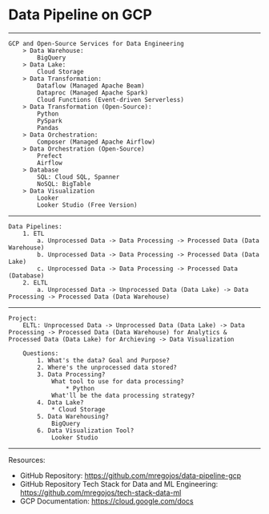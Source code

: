 # Data Pipeline on GCP

---
    GCP and Open-Source Services for Data Engineering
        > Data Warehouse: 
            BigQuery
        > Data Lake: 
            Cloud Storage
        > Data Transformation:
            Dataflow (Managed Apache Beam)
            Dataproc (Managed Apache Spark)
            Cloud Functions (Event-driven Serverless)
        > Data Transformation (Open-Source):
            Python
            PySpark
            Pandas
        > Data Orchestration:
            Composer (Managed Apache Airflow)
        > Data Orchestration (Open-Source)
            Prefect
            Airflow
        > Database
            SQL: Cloud SQL, Spanner
            NoSQL: BigTable
        > Data Visualization
            Looker
            Looker Studio (Free Version) 
            
---
    Data Pipelines:
        1. ETL
            a. Unprocessed Data -> Data Processing -> Processed Data (Data Warehouse)
            b. Unprocessed Data -> Data Processing -> Processed Data (Data Lake)
            c. Unprocessed Data -> Data Processing -> Processed Data (Database)
        2. ELTL
            a. Unprocessed Data -> Unprocessed Data (Data Lake) -> Data Processing -> Processed Data (Data Warehouse)

---
    Project:
        ELTL: Unprocessed Data -> Unprocessed Data (Data Lake) -> Data Processing -> Processed Data (Data Warehouse) for Analytics & Processed Data (Data Lake) for Archieving -> Data Visualization

        Questions:
            1. What's the data? Goal and Purpose?
            2. Where's the unprocessed data stored?
            3. Data Processing?
                What tool to use for data processing?
                    * Python
                What'll be the data processing strategy?
            4. Data Lake?
                * Cloud Storage
            5. Data Warehousing?
                BigQuery
            6. Data Visualization Tool?
                Looker Studio
                
---
Resources:
* GitHub Repository: https://github.com/mregojos/data-pipeline-gcp
* GitHub Repository Tech Stack for Data and ML Engineering: https://github.com/mregojos/tech-stack-data-ml
* GCP Documentation: https://cloud.google.com/docs
